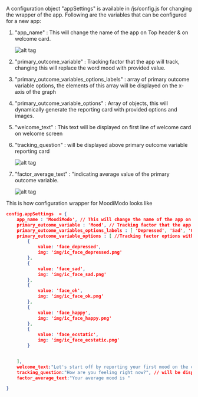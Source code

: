 A configuration object "appSettings" is available in /js/config.js for changing the wrapper of the app. Following are the variables that can be configured for a new app:    

1. "app_name" : This will change the name of the app on Top header & on welcome card.

    ![alt tag](http://res.cloudinary.com/loops-inc/image/upload/v1436306460/header_lcaxwn.png)

2. "primary_outcome_variable" : Tracking factor that the app will track, changing this will  replace the word mood with provided value.

3. "primary_outcome_variables_options_labels" : array of primary outcome variable options, the elements of this array will be displayed on the x-axis of the graph

4. "primary_outcome_variable_options" : Array of objects, this will dynamically generate the reporting card with provided options and images.

5. "welcome_text" : This text will be displayed on first line of welcome card on welcome screen 

6. "tracking_question" : will be displayed above primary outcome variable reporting card

    ![alt tag](http://res.cloudinary.com/loops-inc/image/upload/v1436307683/welcome_card_i8dvgr.png)

7. "factor_average_text" : "indicating average value of the primary outcome variable.

    ![alt tag](http://res.cloudinary.com/loops-inc/image/upload/v1436308086/average_rqvqb7.png)

This is how configuration wrapper for MoodiModo looks like

```json
config.appSettings  = {
    app_name : 'MoodiModo', // This will change the name of the app on Top header
    primary_outcome_variable : 'Mood', // Tracking factor that the app will track,
    primary_outcome_variables_options_labels : [ 'Depressed', 'Sad', 'OK', 'Happy', 'Ecstatic' ] , //tracking facotor options, the elements of this array will be displayed on the x-axis of the graph
    primary_outcome_variable_options : [ //Tracking factor options with images.
        {
            value: 'face_depressed',
            img: 'img/ic_face_depressed.png'
        },
        {
            value: 'face_sad',
            img: 'img/ic_face_sad.png'
        },
        {
            value: 'face_ok',
            img: 'img/ic_face_ok.png'
        },
        {
            value: 'face_happy',
            img: 'img/ic_face_happy.png'
        },
        {
            value: 'face_ecstatic',
            img: 'img/ic_face_ecstatic.png'
        }


    ],
    welcome_text:"Let's start off by reporting your first mood on the card below", // This text will be displayed on first line of welcome card on welcome screen
    tracking_question:"How are you feeling right now?", // will be displayed above primary outcome variable reporting card
    factor_average_text:"Your average mood is "

}
```